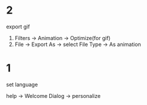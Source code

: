 
# 2

export gif

1. Filters -> Animation -> Optimize(for gif)
2. File -> Export As -> select File Type -> As animation


# 1

set language

help -> Welcome Dialog -> personalize
